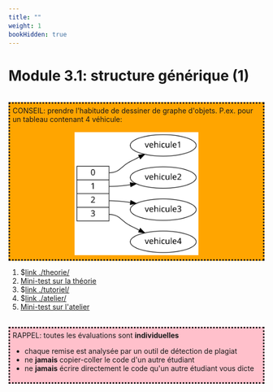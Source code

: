 ```yaml
---
title: ""
weight: 1
bookHidden: true
---
```



# Module 3.1: structure générique (1)

<br>
<div style="padding:5px;background:orange;border-style:dotted" >
CONSEIL: prendre l'habitude de dessiner de graphe d'objets. P.ex. pour un tableau contenant 4 véhicule:
<br>
<br>
<center>
<img src="01.svg" width="50%"/>
</center>
</div>

1. $[link ./theorie/](Théorie)
1. <a href="https://cmontmorency.moodle.decclic.qc.ca/mod/quiz/view.php?id=213719" target="_blank">Mini-test sur la théorie</a>
1. $[link ./tutoriel/](Tutoriel)
1. $[link ./atelier/](Atelier)
1. <a href="https://cmontmorency.moodle.decclic.qc.ca/mod/quiz/view.php?id=213720" target="_blank">Mini-test sur l'atelier</a>

<br>
<div style="padding:5px;background:pink;border-style:dotted" >
RAPPEL: toutes les évaluations sont <strong>individuelles</strong> 
<ul>
<li>chaque remise est analysée par un outil de détection de plagiat
<li>ne <strong>jamais</strong> copier-coller le code d'un autre étudiant
<li>ne <strong>jamais</strong> écrire directement le code qu'un autre étudiant vous dicte
</ul> 
</div>
